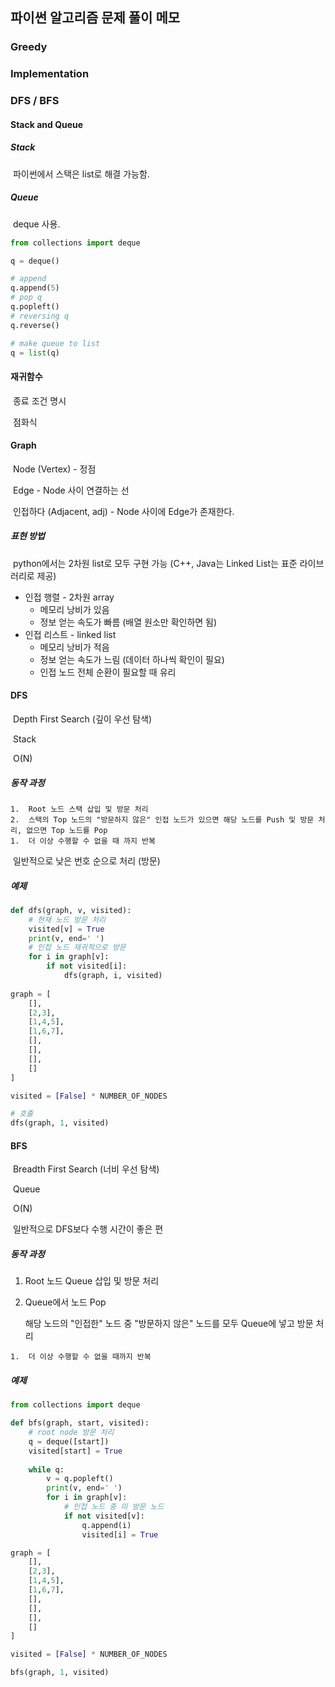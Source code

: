 ## 파이썬 알고리즘 문제 풀이 메모

### Greedy

### Implementation

### DFS / BFS

#### Stack and Queue

##### Stack

​	파이썬에서 스택은 list로 해결 가능함.

##### Queue

​	deque 사용.

```python
from collections import deque

q = deque()

# append
q.append(5)
# pop q
q.popleft()
# reversing q
q.reverse()

# make queue to list
q = list(q)
```

#### 재귀함수

​	종료 조건 명시

​	점화식

#### Graph

​	Node (Vertex) - 정점

​	Edge - Node 사이 연결하는 선

​	인접하다 (Adjacent, adj) - Node 사이에 Edge가 존재한다.

##### 표현 방법

​	python에서는 2차원 list로 모두 구현 가능 (C++, Java는 Linked List는 표준 라이브러리로 제공)

  - 인접 행렬 - 2차원 array
    - 메모리 낭비가 있음
    - 정보 얻는 속도가 빠름 (배열 원소만 확인하면 됨)
  - 인접 리스트 - linked list
    - 메모리 낭비가 적음
    - 정보 얻는 속도가 느림 (데이터 하나씩 확인이 필요)
    - 인접 노드 전체 순환이 필요할 때 유리

#### DFS

​	Depth First Search (깊이 우선 탐색)

​	Stack

​	O(N)

##### 동작 과정

	1.  Root 노드 스택 삽입 및 방문 처리
 	2.  스택의 Top 노드의 "방문하지 않은" 인접 노드가 있으면 해당 노드를 Push 및 방문 처리, 없으면 Top 노드를 Pop
	1.  더 이상 수행할 수 없을 때 까지 반복 

​	일반적으로 낮은 번호 순으로 처리 (방문)

##### 예제

```python
def dfs(graph, v, visited):
	# 현재 노드 방문 처리
    visited[v] = True
	print(v, end=' ')
    # 인접 노드 재귀적으로 방문
    for i in graph[v]:
        if not visited[i]:
            dfs(graph, i, visited)
            
graph = [
    [],
    [2,3],
    [1,4,5],
    [1,6,7],
    [],
    [],
    [],
    []
]

visited = [False] * NUMBER_OF_NODES

# 호출
dfs(graph, 1, visited)
```

#### BFS

​	Breadth First Search (너비 우선 탐색)

​	Queue

​	O(N)

​	일반적으로 DFS보다 수행 시간이 좋은 편

##### 동작 과정

 1.  Root 노드 Queue 삽입 및 방문 처리

 2.  Queue에서 노드 Pop

     해당 노드의 "인접한" 노드 중 "방문하지 않은" 노드를 모두 Queue에 넣고 방문 처리

	1.  더 이상 수행할 수 없을 때까지 반복

##### 예제

```python
from collections import deque

def bfs(graph, start, visited):
    # root node 방문 처리
    q = deque([start])
    visited[start] = True
    
    while q:
        v = q.popleft()
        print(v, end=' ')
        for i in graph[v]:
            # 인접 노드 중 미 방문 노드
            if not visited[v]:
                q.append(i)
                visited[i] = True

graph = [
    [],
    [2,3],
    [1,4,5],
    [1,6,7],
    [],
    [],
    [],
    []
]

visited = [False] * NUMBER_OF_NODES

bfs(graph, 1, visited)
```

